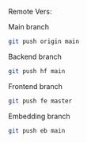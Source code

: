 Remote Vers:

Main branch
```bash
git push origin main
```

Backend branch
```bash
git push hf main
```

Frontend branch
```bash
git push fe master
```

Embedding branch
```bash
git push eb main
```